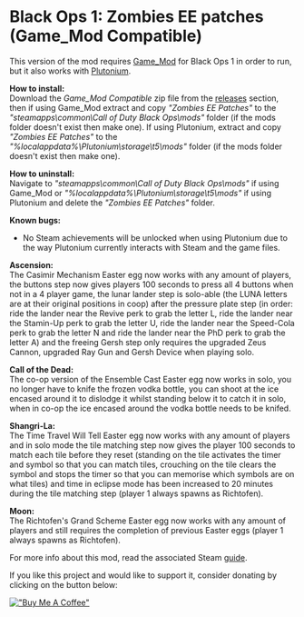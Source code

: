 # Black Ops 1: Zombies EE patches (Game_Mod Compatible)

This version of the mod requires [Game_Mod](https://github.com/Nukem9/LinkerMod/releases/tag/v1.3.2) for Black Ops 1 in order to run, but it also works with [Plutonium](https://plutonium.pw/).

**How to install:**</br>
Download the _Game_Mod Compatible_ zip file from the [releases](https://github.com/ReubenUKGB/black-ops-one-zombies-ee-patches/releases) section, then if using Game_Mod extract and copy _"Zombies EE Patches"_ to the _"steamapps\common\Call of Duty Black Ops\mods"_ folder (if the mods folder doesn't exist then make one).
If using Plutonium, extract and copy _"Zombies EE Patches"_ to the _"%localappdata%\Plutonium\storage\t5\mods"_ folder (if the mods folder doesn't exist then make one).

**How to uninstall:**</br>
Navigate to _"steamapps\common\Call of Duty Black Ops\mods"_ if using Game_Mod or _"%localappdata%\Plutonium\storage\t5\mods"_ if using Plutonium and delete the _"Zombies EE Patches"_ folder.

**Known bugs:**
- No Steam achievements will be unlocked when using Plutonium due to the way Plutonium currently interacts with Steam and the game files.

**Ascension:**</br>
The Casimir Mechanism Easter egg now works with any amount of players, the buttons step now gives players 100 seconds to press all 4 buttons when not in a 4 player game, the lunar lander step is solo-able (the LUNA letters are at their original positions in coop) after the pressure plate step (in order: ride the lander near the Revive perk to grab the letter L, ride the lander near the Stamin-Up perk to grab the letter U, ride the lander near the Speed-Cola perk to grab the letter N and ride the lander near the PhD perk to grab the letter A) and the freeing Gersh step only requires the upgraded Zeus Cannon, upgraded Ray Gun and Gersh Device when playing solo.

**Call of the Dead:**</br>
The co-op version of the Ensemble Cast Easter egg now works in solo, you no longer have to knife the frozen vodka bottle, you can shoot at the ice encased around it to dislodge it whilst standing below it to catch it in solo, when in co-op the ice encased around the vodka bottle needs to be knifed.

**Shangri-La:**</br>
The Time Travel Will Tell Easter egg now works with any amount of players and in solo mode the tile matching step now gives the player 100 seconds to match each tile before they reset (standing on the tile activates the timer and symbol so that you can match tiles, crouching on the tile clears the symbol and stops the timer so that you can memorise which symbols are on what tiles) and time in eclipse mode has been increased to 20 minutes during the tile matching step (player 1 always spawns as Richtofen).

**Moon:**</br>
The Richtofen's Grand Scheme Easter egg now works with any amount of players and still requires the completion of previous Easter eggs (player 1 always spawns as Richtofen).

For more info about this mod, read the associated Steam [guide](https://steamcommunity.com/sharedfiles/filedetails/?id=3041320930).

If you like this project and would like to support it, consider donating by clicking on the button below:

[!["Buy Me A Coffee"](https://www.buymeacoffee.com/assets/img/custom_images/orange_img.png)](https://www.buymeacoffee.com/reubenukgb)
